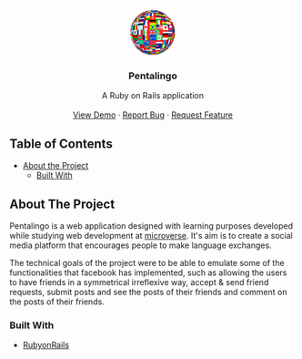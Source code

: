 <br />
<p align="center">
  <a href="https://pentalingo.herokuapp.com">
    <img src="app/assets/images/pentalogo.png" alt="Logo" width="80" height="80">
  </a>

  <h3 align="center">Pentalingo</h3>

  <p align="center">
    A Ruby on Rails application
    <br />
    <br />
    <a href="https://pentalingo.herokuapp.com">View Demo</a>
    ·
    <a href="https://github.com/samgaco/socialnetwork/issues">Report Bug</a>
    ·
    <a href="https://github.com/samgaco/socialnetwork/issues">Request Feature</a>
  </p>
</p>


<!-- TABLE OF CONTENTS -->
## Table of Contents

* [About the Project](#about-the-project)
  * [Built With](#built-with)




<!-- ABOUT THE PROJECT -->
## About The Project

Pentalingo is a web application designed with learning purposes developed while studying web development at [microverse](http://microverse.org/). It's aim is to create a social media platform that encourages people to make language exchanges.

The technical goals of the project were to be able to emulate some of the functionalities that facebook has implemented, such as allowing the users to have friends in a symmetrical irreflexive way, accept & send friend requests, submit posts and see the posts of their friends and comment on the posts of their friends.

### Built With
* [RubyonRails](https://rubyonrails.org/)

